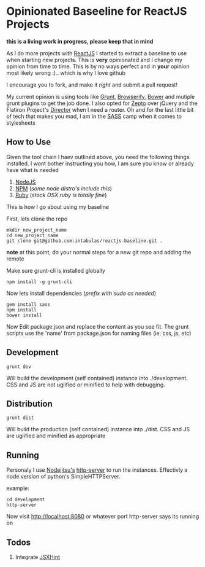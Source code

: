 Opinionated Baseeline for ReactJS Projects
==========================================

**this is a living work in progress, please keep that in mind**

As I do more projects with [ReactJS](http://facebook.github.io/react/) I started to extract a baseline to use when starting new projects. This is **very** opinionated and I change my opinion from time to time. This is by no ways perfect and in **your** opinion most likely wrong :).. which is why I love github

I encourage you to fork, and make it *right* and submit a pull request!

My current opinion is using tools like [Grunt](http://gruntjs.com/), [Browserify](http://browserify.org/), [Bower](http://bower.io/) and mutiple grunt plugins to get the job done. I also opted for [Zepto](http://zeptojs.com/) over jQuery and the Flatiron Project's [Director](https://github.com/flatiron/director) when I need a router. Oh and for the last little bit of tech that makes you mad, I am in the [SASS](http://sass-lang.com/) camp when it comes to stylesheets

How to Use
----------

Given the tool chain I haev outlined above, you need the following things installed. I wont bother instructing you how, I am sure you know or already have what is needed

1. [NodeJS](http://nodejs.org/) 
2. [NPM](http://npmjs.org)  (*some node distro's include this*)
3. [Ruby](https://www.ruby-lang.org/) (*stock OSX ruby is totally fine*)	


This is how I go about using my baseline


First, lets clone the repo 

```
mkdir new_project_name
cd new_project_name
git clone git@github.com:intabulas/reactjs-baseline.git .

```

**note** at this point, do your normal steps for a new git repo and adding the remote

Make sure grunt-cli is installed globally

```
npm install -g grunt-cli
```

Now lets install dependencies (*prefix with sudo as needed*)

```
gem install sass
npm install
bower install
``` 

Now Edit package.json and replace the content as you see fit. The grunt scripts use the 'name' from package.json for naming files (ie: css, js, etc)


Development
-----------

```
grunt dev
```

Will build the development (self contained) instance into ./development. CSS and JS are not uglified or minified to help with debugging.

Distribution
------------

```
grunt dist
```

Will build the production (self contained) instance into ./dist. CSS and JS are uglified and minified as appropriate


Running
-------

Personaly I use [Nodejitsu's](https://www.nodejitsu.com/) [http-server](https://github.com/nodeapps/http-server) to run the instances. Effectivly a node version of python's SimpleHTTPServer.

example:

```
cd development
http-server
```

Now visit [http://localhost:8080](http://localhost:8080) or whatever port http-server says its running on


Todos
-----

1. Integrate [JSXHint](https://github.com/CondeNast/JSXHint)


